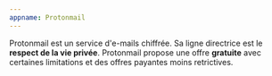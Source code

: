 ```yaml
---
appname: Protonmail
---
```


Protonmail est un service d'e-mails chiffrée. Sa ligne directrice est le **respect de la vie privée**. Protonmail propose une offre **gratuite** avec certaines limitations et des offres payantes moins retrictives.

